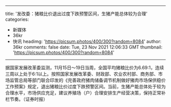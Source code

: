 
---
title: '发改委：猪粮比价退出过度下跌预警区间，生猪产能总体较为合理'
categories: 
 - 新媒体
 - 36kr
 - 快讯
headimg: 'https://picsum.photos/400/300?random=8084'
author: 36kr
comments: false
date: Tue, 23 Nov 2021 12:06:33 GMT
thumbnail: 'https://picsum.photos/400/300?random=8084'
---

<div>   
据国家发展改革委监测，11月15日～19日当周，全国平均猪粮比价为6.69∶1，连续三周以上处于6∶1以上。按照国家发展改革委、财政部、农业农村部、商务部、市场监管总局等部门联合印发的《完善政府猪肉储备调节机制做好猪肉市场保供稳价工作预案》规定，退出猪粮比价过度下跌预警区间。当前，生猪产能总体处于较为合理水平，市场供应充足，建议养殖场（户）合理安排生产经营决策，保持正常补栏节奏。（证券时报）  
</div>
            
